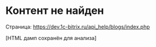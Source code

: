 # Контент не найден

Страница: https://dev.1c-bitrix.ru/api_help/blogs/index.php

[HTML дамп сохранён для анализа]